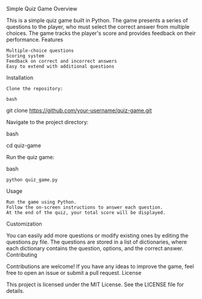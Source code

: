Simple Quiz Game
Overview

This is a simple quiz game built in Python. The game presents a series of questions to the player, who must select the correct answer from multiple choices. The game tracks the player's score and provides feedback on their performance.
Features

    Multiple-choice questions
    Scoring system
    Feedback on correct and incorrect answers
    Easy to extend with additional questions

Installation

    Clone the repository:

    bash

git clone https://github.com/your-username/quiz-game.git

Navigate to the project directory:

bash

cd quiz-game

Run the quiz game:

bash

    python quiz_game.py

Usage

    Run the game using Python.
    Follow the on-screen instructions to answer each question.
    At the end of the quiz, your total score will be displayed.

Customization

You can easily add more questions or modify existing ones by editing the questions.py file. The questions are stored in a list of dictionaries, where each dictionary contains the question, options, and the correct answer.
Contributing

Contributions are welcome! If you have any ideas to improve the game, feel free to open an issue or submit a pull request.
License

This project is licensed under the MIT License. See the LICENSE file for details.
